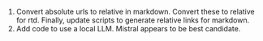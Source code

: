 1. Convert absolute urls to relative in markdown. Convert these to relative for rtd. Finally, update scripts to generate relative links for markdown.
1. Add code to use a local LLM. Mistral appears to be best candidate.
